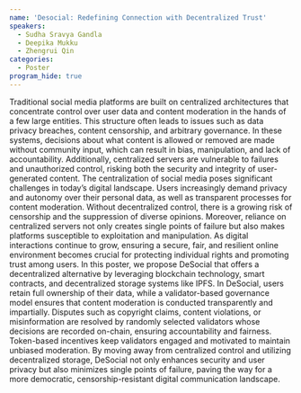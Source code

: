 ```yaml
---
name: 'Desocial: Redefining Connection with Decentralized Trust'
speakers:
  - Sudha Sravya Gandla
  - Deepika Mukku
  - Zhengrui Qin
categories:
  - Poster
program_hide: true
---
```


Traditional social media platforms are built on centralized architectures that concentrate control over user data and content moderation in the hands of a few large entities. This structure often leads to issues such as data privacy breaches, content censorship, and arbitrary governance. In these systems, decisions about what content is allowed or removed are made without community input, which can result in bias, manipulation, and lack of accountability. Additionally, centralized servers are vulnerable to failures and unauthorized control, risking both the security and integrity of user-generated content.  The centralization of social media poses significant challenges in today’s digital landscape. Users increasingly demand privacy and autonomy over their personal data, as well as transparent processes for content moderation. Without decentralized control, there is a growing risk of censorship and the suppression of diverse opinions. Moreover, reliance on centralized servers not only creates single points of failure but also makes platforms susceptible to exploitation and manipulation. As digital interactions continue to grow, ensuring a secure, fair, and resilient online environment becomes crucial for protecting individual rights and promoting trust among users.  In this poster, we propose DeSocial that offers a decentralized alternative by leveraging blockchain technology, smart contracts, and decentralized storage systems like IPFS. In DeSocial, users retain full ownership of their data, while a validator-based governance model ensures that content moderation is conducted transparently and impartially. Disputes such as copyright claims, content violations, or misinformation are resolved by randomly selected validators whose decisions are recorded on-chain, ensuring accountability and fairness. Token-based incentives keep validators engaged and motivated to maintain unbiased moderation. By moving away from centralized control and utilizing decentralized storage, DeSocial not only enhances security and user privacy but also minimizes single points of failure, paving the way for a more democratic, censorship-resistant digital communication landscape.